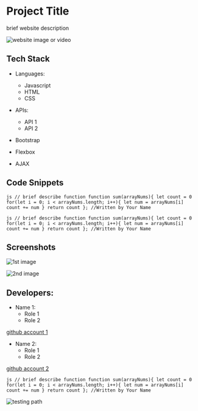 # Project Title

brief website description

![website image or video](https://www.businessprocessincubator.com/wp-content/uploads/thumbnails/thumbnail-42864.png)

## Tech Stack

- Languages:
  - Javascript
  - HTML
  - CSS


- APIs:
  - API 1
  - API 2


- Bootstrap
- Flexbox
- AJAX


## Code Snippets

```js // brief describe function function sum(arrayNums){ let count = 0 for(let i = 0; i < arrayNums.length; i++){ let num = arrayNums[i] count += num } return count }; //Written by Your Name ```

```js // brief describe function function sum(arrayNums){ let count = 0 for(let i = 0; i < arrayNums.length; i++){ let num = arrayNums[i] count += num } return count }; //Written by Your Name ```

## Screenshots

![1st image](https://www.sitesuite.com.au/images/sitesuite-website-design.jpg)

![2nd image](https://images.ctfassets.net/xiodjcyu2mf8/5AAWL1ZZsY08088HEJBbMU/ab2975109563f91b1d962d30a4133afd/Theme_collage_desktop__1_-min.jpg)

## Developers:

- Name 1:
  - Role 1
  - Role 2


[github account 1](https://github.com/)

- Name 2:
  - Role 1
  - Role 2


[github account 2](https://github.com/)

```js // brief describe function function sum(arrayNums){ let count = 0 for(let i = 0; i < arrayNums.length; i++){ let num = arrayNums[i] count += num } return count }; //Written by Your Name ```


![testing path]('./public/images/sshot.png')
